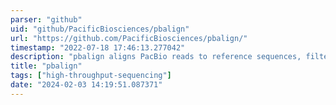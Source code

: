 ```yaml
---
parser: "github"
uid: "github/PacificBiosciences/pbalign"
url: "https://github.com/PacificBiosciences/pbalign/"
timestamp: "2022-07-18 17:46:13.277042"
description: "pbalign aligns PacBio reads to reference sequences, filters aligned reads according to user-specific filtering criteria, and converts the output to either the SAM format or PacBio Compare HDF5 (e.g., .cmp.h5) format. The output Compare HDF5 file will be compatible with Quiver if --forQuiver option is specified."
title: "pbalign"
tags: ["high-throughput-sequencing"]
date: "2024-02-03 14:19:51.087371"
---
```

